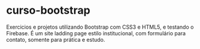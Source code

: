 # curso-bootstrap
Exercicios e projetos utilizando Bootstrap com CSS3 e HTML5, e testando o Firebase.
É um site ladding page estilo institucional, com formulário para contato, somente para prática e estudo.
